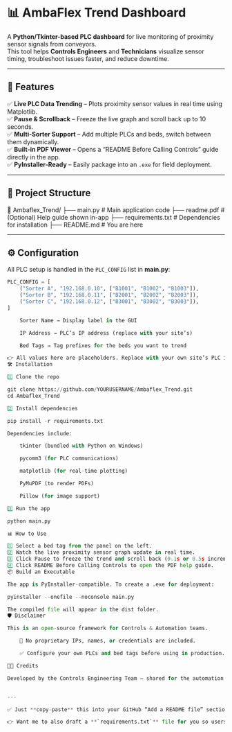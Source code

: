 # 📊 AmbaFlex Trend Dashboard

A **Python/Tkinter-based PLC dashboard** for live monitoring of proximity sensor signals from conveyors.  
This tool helps **Controls Engineers** and **Technicians** visualize sensor timing, troubleshoot issues faster, and reduce downtime.  

---

## 🚀 Features
✅ **Live PLC Data Trending** – Plots proximity sensor values in real time using Matplotlib.  
✅ **Pause & Scrollback** – Freeze the live graph and scroll back up to 10 seconds.  
✅ **Multi-Sorter Support** – Add multiple PLCs and beds, switch between them dynamically.  
✅ **Built-in PDF Viewer** – Opens a “README Before Calling Controls” guide directly in the app.  
✅ **PyInstaller-Ready** – Easily package into an `.exe` for field deployment.  

---

## 📂 Project Structure

📁 Ambaflex_Trend/
├── main.py # Main application code
├── readme.pdf # (Optional) Help guide shown in-app
├── requirements.txt # Dependencies for installation
├── README.md # You are here


---

## ⚙️ Configuration

All PLC setup is handled in the `PLC_CONFIG` list in **main.py**:

```python
PLC_CONFIG = [
    ("Sorter A", "192.168.0.10", ["B1001", "B1002", "B1003"]),
    ("Sorter B", "192.168.0.11", ["B2001", "B2002", "B2003"]),
    ("Sorter C", "192.168.0.12", ["B3001", "B3002", "B3003"]),
]

    Sorter Name → Display label in the GUI

    IP Address → PLC’s IP address (replace with your site’s)

    Bed Tags → Tag prefixes for the beds you want to trend

👉 All values here are placeholders. Replace with your own site’s PLC info.
🛠 Installation

1️⃣ Clone the repo

git clone https://github.com/YOURUSERNAME/Ambaflex_Trend.git
cd Ambaflex_Trend

2️⃣ Install dependencies

pip install -r requirements.txt

Dependencies include:

    tkinter (bundled with Python on Windows)

    pycomm3 (for PLC communications)

    matplotlib (for real-time plotting)

    PyMuPDF (to render PDFs)

    Pillow (for image support)

3️⃣ Run the app

python main.py

📊 How to Use

1️⃣ Select a bed tag from the panel on the left.
2️⃣ Watch the live proximity sensor graph update in real time.
3️⃣ Click Pause to freeze the trend and scroll back (0.1s or 0.5s increments).
4️⃣ Click README Before Calling Controls to open the PDF help guide.
📦 Build an Executable

The app is PyInstaller-compatible. To create a .exe for deployment:

pyinstaller --onefile --noconsole main.py

The compiled file will appear in the dist folder.
🛡 Disclaimer

This is an open-source framework for Controls & Automation teams.

    🚫 No proprietary IPs, names, or credentials are included.

    ✅ Configure your own PLCs and bed tags before using in production.

👨‍💻 Credits

Developed by the Controls Engineering Team – shared for the automation community.


---

✅ Just **copy-paste** this into your GitHub “Add a README file” section or as `README.md` in your repo.  

👉 Want me to also draft a **`requirements.txt`** file for you so users can install dependencies easily?

